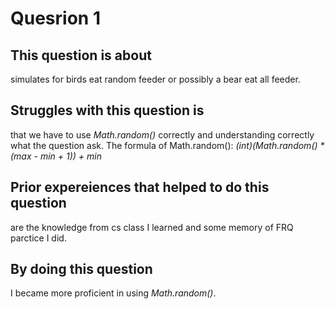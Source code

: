 # Quesrion 1
## This question is about 
simulates for birds eat random feeder or possibly a bear eat all feeder.
## Struggles with this question is 
that we have to use *Math.random()* correctly and understanding correctly what the question ask. The formula of Math.random(): *(int)(Math.random() * (max - min + 1)) + min*
## Prior expereiences that helped to do this question 
are the knowledge from cs class I learned and some memory of FRQ parctice I did.
## By doing this question
I became more proficient in using *Math.random()*.
